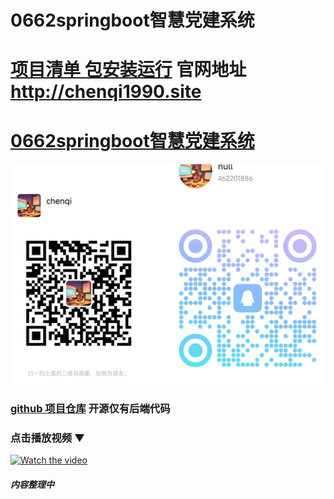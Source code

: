 # 0662springboot智慧党建系统


# [项目清单 包安装运行](http://chenqi1990.site) 官网地址 http://chenqi1990.site

# [0662springboot智慧党建系统](https://github.com/GraduationProject-springboot/0662springboot)

![picture](https://raw.githubusercontent.com/GraduationProject-springboot/.github/main/img/wx.png)

### [github 项目仓库](https://github.com/GraduationProject-springboot/allSpringbootProjects) 开源仅有后端代码

### 点击播放视频 ▼
[![Watch the video](https://i.sstatic.net/Vp2cE.png)](https://www.bilibili.com/video/BV1ULbQeREgz?p=1)

#####   内容整理中  












